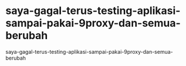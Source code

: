 # saya-gagal-terus-testing-aplikasi-sampai-pakai-9proxy-dan-semua-berubah
saya-gagal-terus-testing-aplikasi-sampai-pakai-9proxy-dan-semua-berubah
